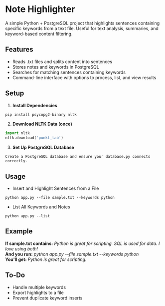 # Note Highlighter

A simple Python + PostgreSQL project that highlights sentences containing specific keywords from a text file. Useful for text analysis, summaries, and keyword-based content filtering.
## Features

- Reads .txt files and splits content into sentences
- Stores notes and keywords in PostgreSQL
- Searches for matching sentences containing keywords
- Command-line interface with options to process, list, and view results


## Setup
1. **Install Dependencies** 
```python
pip install psycopg2-binary nltk 
```
2. **Download NLTK Data (once)**
```python
import nltk
nltk.download('punkt_tab')
```
3. **Set Up PostgreSQL Database**
```
Create a PostgreSQL database and ensure your database.py connects correctly. 
```

## Usage
- Insert and Highlight Sentences from a File
``` 
python app.py --file sample.txt --keywords python
```
- List All Keywords and Notes
```
python app.py --list
```

## Example
**If sample.txt contains:**
<i>Python is great for scripting. SQL is used for data. I love using both!</i><br>
**And you run:** 
<i>python app.py --file sample.txt --keywords python</i><br>
**You'll get:**
<i>Python is great for scripting.</i>


## To-Do
- Handle multiple keywords
- Export highlights to a file
- Prevent duplicate keyword inserts

